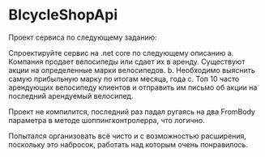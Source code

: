 # BIcycleShopApi

Проект сервиса по следующему заданию:

Спроектируйте сервис на .net core по следующему описанию
  a. Компания продает велосипеды или сдает их в аренду. Существуют акции на
  определенные марки велосипедов.
  b. Необходимо выяснить самую прибыльную марку по итогам месяца, года
  c. Топ 10 часто арендующих велосипеду клиентов и отправить им письмо об акции на
  последний арендуемый велосипед.

Проект не компилится, последний раз падал ругаясь на два FromBody параметра в методе шоппингконтролерра, что логично.

Попытался организовать всё чисто и с возможностью расширения, поскольку это набросок, работать над которым очень понравилось. 
